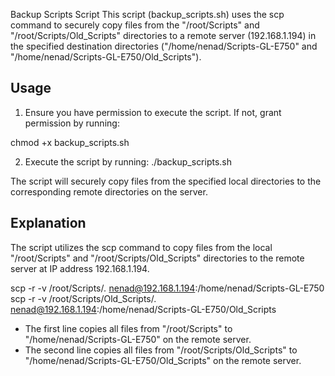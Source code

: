 Backup Scripts Script
This script (backup_scripts.sh) uses the scp command to securely copy files from the "/root/Scripts" and "/root/Scripts/Old_Scripts" directories to a remote server (192.168.1.194) in the specified destination directories ("/home/nenad/Scripts-GL-E750" and "/home/nenad/Scripts-GL-E750/Old_Scripts").

## Usage
1. Ensure you have permission to execute the script. If not, grant permission by running:

chmod +x backup_scripts.sh

2. Execute the script by running:
./backup_scripts.sh

The script will securely copy files from the specified local directories to the corresponding remote directories on the server.

## Explanation

The script utilizes the scp command to copy files from the local "/root/Scripts" and "/root/Scripts/Old_Scripts" directories to the remote server at IP address 192.168.1.194.

scp -r -v /root/Scripts/*.* nenad@192.168.1.194:/home/nenad/Scripts-GL-E750
scp -r -v /root/Scripts/Old_Scripts/*.* nenad@192.168.1.194:/home/nenad/Scripts-GL-E750/Old_Scripts

* The first line copies all files from "/root/Scripts" to "/home/nenad/Scripts-GL-E750" on the remote server.
* The second line copies all files from "/root/Scripts/Old_Scripts" to "/home/nenad/Scripts-GL-E750/Old_Scripts" on the remote server.